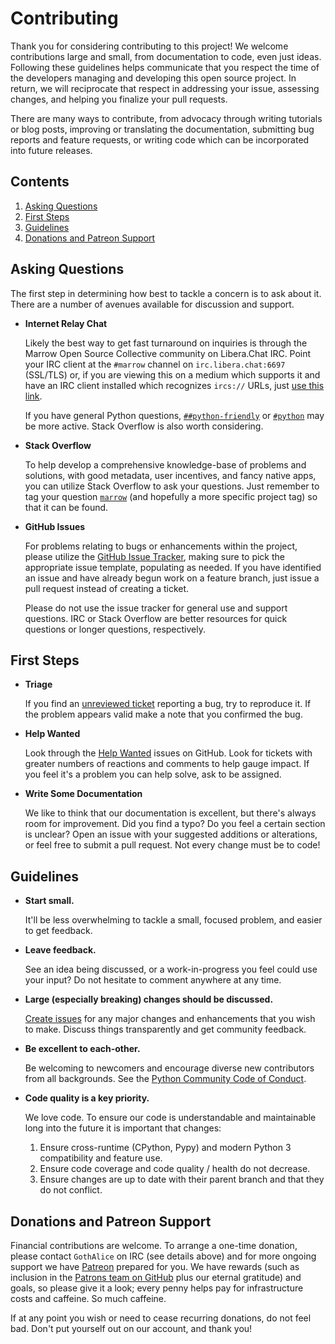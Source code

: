 # Contributing

Thank you for considering contributing to this project! We welcome contributions large and small, from documentation to code, even just ideas. Following these guidelines helps communicate that you respect the time of the developers managing and developing this open source project. In return, we will reciprocate that respect in addressing your issue, assessing changes, and helping you finalize your pull requests.

There are many ways to contribute, from advocacy through writing tutorials or blog posts, improving or translating the documentation, submitting bug reports and feature requests, or writing code which can be incorporated into future releases.

## Contents

1. [Asking Questions](#asking-questions)
2. [First Steps](#first-steps)
3. [Guidelines](#guidelines)
4. [Donations and Patreon Support](#donations-and-patreon-support)


## Asking Questions

The first step in determining how best to tackle a concern is to ask about it. There are a number of avenues available for discussion and support.

* **Internet Relay Chat**

  Likely the best way to get fast turnaround on inquiries is through the Marrow Open Source Collective community on Libera.Chat IRC.  Point your IRC client at the `#marrow` channel on `irc.libera.chat:6697` (SSL/TLS) or, if you are viewing this on a medium which supports it and have an IRC client installed which recognizes `ircs://` URLs, just [use this link](ircs://irc.libera.chat:6697/marrow).

  If you have general Python questions, [`##python-friendly`](ircs://irc.libera.chat:6697/%23%23python-friendly) or [`#python`](ircs://irc.libera.chat:6697/python) may be more active. Stack Overflow is also worth considering.

* **Stack Overflow**

  To help develop a comprehensive knowledge-base of problems and solutions, with good metadata, user incentives, and fancy native apps, you can utilize Stack Overflow to ask your questions.  Just remember to tag your question [`marrow`](http://stackoverflow.com/questions/tagged/marrow) (and hopefully a more specific project tag) so that it can be found.

* **GitHub Issues**

  For problems relating to bugs or enhancements within the project, please utilize the [GitHub Issue Tracker](https://github.com/marrow/web.api/issues), making sure to pick the appropriate issue template, populating as needed.  If you have identified an issue and have already begun work on a feature branch, just issue a pull request instead of creating a ticket.

  Please do not use the issue tracker for general use and support questions.  IRC or Stack Overflow are better resources for quick questions or longer questions, respectively.


## First Steps

* **Triage**

  If you find an [unreviewed ticket](https://github.com/marrow/web.api/labels/org:triage) reporting a bug, try to reproduce it. If the problem appears valid make a note that you confirmed the bug.

* **Help Wanted**

  Look through the [Help Wanted](https://github.com/marrow/web.api/labels/org:help-wanted) issues on GitHub. Look for tickets with greater numbers of reactions and comments to help gauge impact. If you feel it's a problem you can help solve, ask to be assigned.

* **Write Some Documentation**

  We like to think that our documentation is excellent, but there's always room for improvement. Did you find a typo? Do you feel a certain section is unclear? Open an issue with your suggested additions or alterations, or feel free to submit a pull request. Not every change must be to code!


## Guidelines

* **Start small.**

  It'll be less overwhelming to tackle a small, focused problem, and easier to get feedback.

* **Leave feedback.**

  See an idea being discussed, or a work-in-progress you feel could use your input? Do not hesitate to comment anywhere at any time.

* **Large (especially breaking) changes should be discussed.**

  [Create issues](https://github.com/marrow/web.api/issues/new) for any major changes and enhancements that you wish to make. Discuss things transparently and get community feedback.

* **Be excellent to each-other.**

  Be welcoming to newcomers and encourage diverse new contributors from all backgrounds. See the [Python Community Code of Conduct](https://www.python.org/psf/codeofconduct/).

* **Code quality is a key priority.**

  We love code. To ensure our code is understandable and maintainable long into the future it is important that changes:

  1. Ensure cross-runtime (CPython, Pypy) and modern Python 3 compatibility and feature use.
  2. Ensure code coverage and code quality / health do not decrease.
  3. Ensure changes are up to date with their parent branch and that they do not conflict.


## Donations and Patreon Support

Financial contributions are welcome. To arrange a one-time donation, please contact `GothAlice` on IRC (see details above) and for more ongoing support we have [Patreon](https://www.patreon.com/GothAlice) prepared for you. We have rewards (such as inclusion in the [Patrons team on GitHub](https://github.com/orgs/marrow/teams/patrons) plus our eternal gratitude) and goals, so please give it a look; every penny helps pay for infrastructure costs and caffeine. So much caffeine.

If at any point you wish or need to cease recurring donations, do not feel bad. Don't put yourself out on our account, and thank you!
